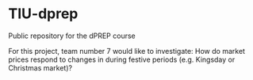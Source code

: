# TIU-dprep
Public repository for the dPREP course

For this project, team number 7 would like to investigate: How do market prices respond to changes in during festive periods (e.g. Kingsday or Christmas market)?
